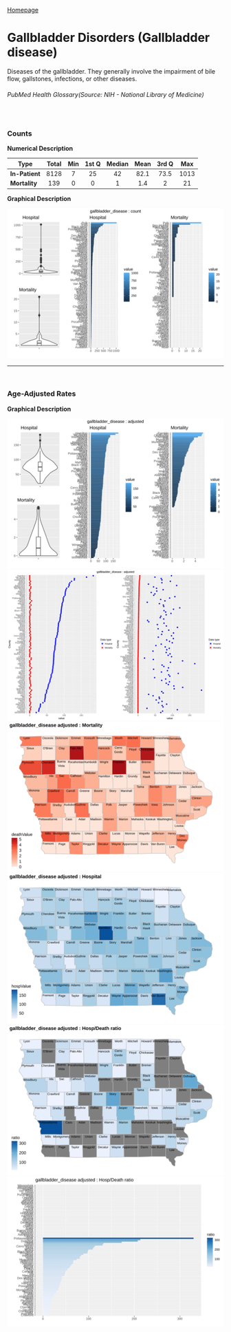 [Homepage](readme.md)
# Gallbladder Disorders (Gallbladder disease)


Diseases of the gallbladder. They generally involve the impairment of bile flow, gallstones, infections, or other diseases.
###### PubMed Health Glossary(Source: NIH - National Library of Medicine)

<br>

### Counts

**Numerical Description**

Type | Total | Min | 1st Q | Median | Mean | 3rd Q | Max
---| :---: | :---: | :---: | :---: | :---: | :---: | :---:
**In-Patient** | 8128 | 7 | 25 | 42 | 82.1 | 73.5 | 1013
**Mortality** | 139 | 0 | 0 | 1 | 1.4 | 2 | 21

**Graphical Description**

![img](/images/gallbladder_disease_count_grid.svg)


***

<br>

### Age-Adjusted Rates

**Graphical Description**

![img](/images/gallbladder_disease_adjusted_grid.svg)
![img](/images/gallbladder_disease_adjusted_dotplots.svg)
![img](/images/gallbladder_disease_adjusted_dmap.svg)
![img](/images/gallbladder_disease_adjusted_hmap.svg)
![img](/images/gallbladder_disease_adjusted_rmap.svg)
![img](/images/gallbladder_disease_adjusted_ratiobar.svg)
